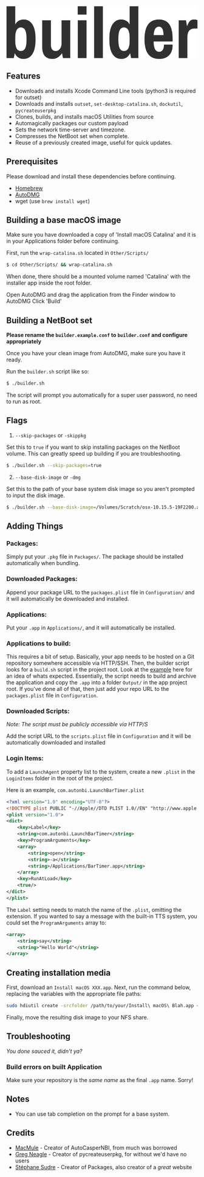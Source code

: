 <img src="https://github.com/128keaton/Builder/blob/master/builder-logo.png?raw=true">



## Features
* Downloads and installs Xcode Command Line tools (python3 is required for outset)
* Downloads and installs `outset`, `set-desktop-catalina.sh`, `dockutil`, `pycreateuserpkg`
* Clones, builds, and installs macOS Utilities from source
* Automagically packages our custom payload
* Sets the network time-server and timezone.
* Compresses the NetBoot set when complete.
* Reuse of a previously created image, useful for quick updates.


## Prerequisites

Please download and install these dependencies before continuing.

* [Homebrew](https://brew.sh)
* [AutoDMG](https://github.com/MagerValp/AutoDMG/releases)
* wget (use `brew install wget`)

## Building a base macOS image

Make sure you have downloaded a copy of 'Install macOS Catalina' and it is in your Applications folder before continuing.

First, run the `wrap-catalina.sh` located in `Other/Scripts/`
```bash
$ cd Other/Scripts/ && wrap-catalina.sh
```

When done, there should be a mounted volume named 'Catalina' with the installer app inside the root folder. 

Open AutoDMG and drag the application from the Finder window to AutoDMG
Click 'Build'

## Building a NetBoot set

**Please rename the `builder.example.conf` to `builder.conf` and configure appropriately**


Once you have your clean image from AutoDMG, make sure you have it ready.

Run the `builder.sh` script like so:
```bash
$ ./builder.sh
```

The script will prompt you automatically for a super user password, no need to run as root.

## Flags
1.  `--skip-packages` or `-skippkg`

Set this to `true` if you want to skip installing packages on the NetBoot volume. 
This can greatly speed up building if you are troubleshooting.
```bash
$ ./builder.sh --skip-packages=true 
```


2. `--base-disk-image` or `-dmg`

Set this to the path of your base system disk image so you aren't prompted to input the disk image.
```bash
$ ./builder.sh --base-disk-image=/Volumes/Scratch/osx-10.15.5-19F2200.apfs.dmg 
```

## Adding Things
### Packages:
Simply put your `.pkg` file in `Packages/`. The package should be installed automatically when bundling.

### Downloaded Packages:
Append your package URL to the `packages.plist` file in `Configuration/` and it will automatically be downloaded and installed.

### Applications:
Put your `.app` in `Applications/`, and it will automatically be installed.

### Applications to build:
This requires a bit of setup. Basically, your app needs to be hosted on a Git repository somewhere accessible via HTTP/SSH. 
Then, the builder script looks for a `build.sh` script in the project root. Look at the [example](https://github.com/128keaton/macOS-Utilities/blob/05893bc91787667e5ab285f9f1d3067b6fce572a/build.sh)
 here for an idea of whats expected. Essentially, the script needs to build and archive the application and copy the `.app` into a folder `Output/` in the app project root.
 If you've done all of that, then just add your repo URL to the `packages.plist` file in `Configuration`.
 
### Downloaded Scripts:
*Note: The script must be publicly accessible via HTTP/S*

Add the script URL to the `scripts.plist` file in `Configuration` and it will be automatically downloaded and installed

### Login Items:
To add a `LaunchAgent` property list to the system, create a new `.plist` in the `LoginItems` folder in the root of the project.

Here is an example, `com.autonbi.LaunchBarTimer.plist`
```xml
<?xml version="1.0" encoding="UTF-8"?>
<!DOCTYPE plist PUBLIC "-//Apple//DTD PLIST 1.0//EN" "http://www.apple.com/DTDs/PropertyList-1.0.dtd">
<plist version="1.0">
<dict>
	<key>Label</key>
	<string>com.autonbi.LaunchBarTimer</string>
	<key>ProgramArguments</key>
	<array>
		<string>open</string>
		<string>-a</string>
		<string>/Applications/BarTimer.app</string>
	</array>
	<key>RunAtLoad</key>
	<true/>
</dict>
</plist>
```

The `Label` setting needs to match the name of the `.plist`, omitting the extension.
If you wanted to say a message with the built-in TTS system, you could set the `ProgramArguments` array to:
```xml
<array>
	<string>say</string>
	<string>"Hello World"</string>
</array>
```

## Creating installation media
First, download an `Install macOS XXX.app`.
Next, run the command below, replacing the variables with the appropriate file paths:
```bash
sudo hdiutil create -srcfolder /path/to/your/Install\ macOS\ Blah.app ~/Desktop/Output.dmg
```

Finally, move the resulting disk image to your NFS share.

## Troubleshooting
*You done sauced it, didn't ya?*

### Build errors on built Application
Make sure your repository is the *same name* as the final `.app` name. Sorry!

## Notes
* You can use tab completion on the prompt for a base system.

 
## Credits
* [MacMule](https://macmule.com/) - Creator of AutoCasperNBI, from much was borrowed
* [Greg Neagle](https://github.com/gregneagle/pycreateuserpkg) - Creator of pycreateuserpkg, for without we'd have no users
* [Stéphane Sudre](http://s.sudre.free.fr/index.html) - Creator of Packages, also creator of a _great_ website
